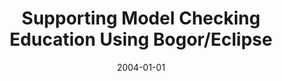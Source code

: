 ---
title: "Supporting Model Checking Education Using Bogor/Eclipse"
date: 2004-01-01
venue: "Proceedings of the 2004 OOPSLA workshop on Eclipse Technology eXchange, ETX 2004, Vancouver, British Columbia, Canada, October 24, 2004"
paperurl: https://doi.org/10.1145/1066129.1066147
authors: "Matthew B Dwyer, John Hatcliff and Matthew Hoosier"
awards: ""
---